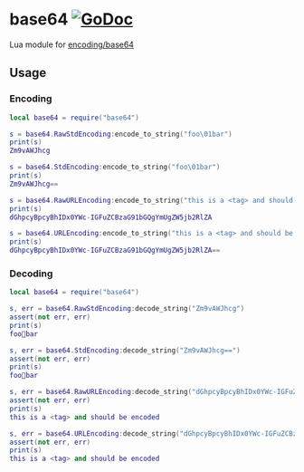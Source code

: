 # base64 [![GoDoc](https://godoc.org/github.com/lovercode/gopher-lua-libs/base64?status.svg)](https://godoc.org/github.com/lovercode/gopher-lua-libs/base64)

Lua module for [encoding/base64](https://pkg.go.dev/encoding/base64)

## Usage

### Encoding

```lua
local base64 = require("base64")

s = base64.RawStdEncoding:encode_to_string("foo\01bar")
print(s)
Zm9vAWJhcg

s = base64.StdEncoding:encode_to_string("foo\01bar")
print(s)
Zm9vAWJhcg==

s = base64.RawURLEncoding:encode_to_string("this is a <tag> and should be encoded")
print(s)
dGhpcyBpcyBhIDx0YWc-IGFuZCBzaG91bGQgYmUgZW5jb2RlZA

s = base64.URLEncoding:encode_to_string("this is a <tag> and should be encoded")
print(s)
dGhpcyBpcyBhIDx0YWc-IGFuZCBzaG91bGQgYmUgZW5jb2RlZA==

```

### Decoding

```lua
local base64 = require("base64")

s, err = base64.RawStdEncoding:decode_string("Zm9vAWJhcg")
assert(not err, err)
print(s)
foobar

s, err = base64.StdEncoding:decode_string("Zm9vAWJhcg==")
assert(not err, err)
print(s)
foobar

s, err = base64.RawURLEncoding:decode_string("dGhpcyBpcyBhIDx0YWc-IGFuZCBzaG91bGQgYmUgZW5jb2RlZA")
assert(not err, err)
print(s)
this is a <tag> and should be encoded

s, err = base64.URLEncoding:decode_string("dGhpcyBpcyBhIDx0YWc-IGFuZCBzaG91bGQgYmUgZW5jb2RlZA==")
assert(not err, err)
print(s)
this is a <tag> and should be encoded
```
